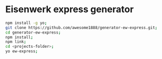 # Eisenwerk express generator

```bash
npm install -g yo;
git clone https://github.com/awesome1888/generator-ew-express.git;
cd generator-ew-express;
npm install;
npm link;
cd <projects-folder>;
yo ew-express;
```
